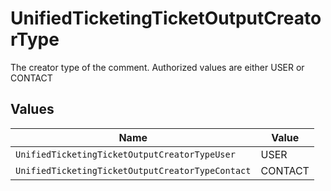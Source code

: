 # UnifiedTicketingTicketOutputCreatorType

The creator type of the comment. Authorized values are either USER or CONTACT


## Values

| Name                                             | Value                                            |
| ------------------------------------------------ | ------------------------------------------------ |
| `UnifiedTicketingTicketOutputCreatorTypeUser`    | USER                                             |
| `UnifiedTicketingTicketOutputCreatorTypeContact` | CONTACT                                          |